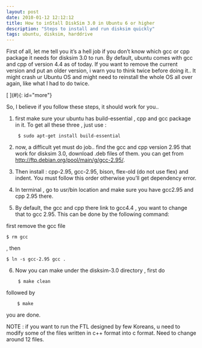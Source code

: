 ```yaml
---
layout: post
date: 2010-01-12 12:12:12
title: How to inStall DiskSim 3.0 in Ubuntu 6 or higher
description: "Steps to install and run disksim quickly"
tags: ubuntu, disksim, harddrive
---
```


<div class="cap"></div>

First of all, let me tell you it’s a hell job if you don’t know which gcc or cpp package it needs for disksim 3.0 to run. By default, ubuntu comes with gcc and cpp of version 4.4 as of today. If you want to remove the current version and put an older version, i warn you to think twice before doing it.. It might crash ur Ubuntu OS and might need to reinstall the whole OS all over again, like what I had to do twice.

<!--more-->[ ](#){: id="more"}

So, I believe if you follow these steps, it should work for you..

1. first make sure your ubuntu has build-essential , cpp and gcc package in it. To get all these three , just use :

        $ sudo apt-get install build-essential

2. now, a difficult yet must do job.. find the gcc and cpp version 2.95 that work for disksim 3.0, download .deb files of them. you can get from http://ftp.debian.org/pool/main/g/gcc-2.95/.

3. Then install : cpp-2.95, gcc-2.95, bison, flex-old (do not use flex) and indent. You must follow this order otherwise you’ll get dependency error.

4. In terminal , go to usr/bin location and make sure you have gcc2.95 and cpp 2.95 there.

5. By default, the gcc and cpp there link to gcc4.4 , you want to change that to gcc 2.95. This can be done by the following command:

first remove the gcc file

    $ rm gcc

, then

    $ ln -s gcc-2.95 gcc .

6. Now you can make under the disksim-3.0 directory , first do

        $ make clean

followed by

        $ make

you are done.

NOTE : if you want to run the FTL designed by few Koreans, u need to modify some of the files written in c++ format into c format. Need to change around 12 files.
